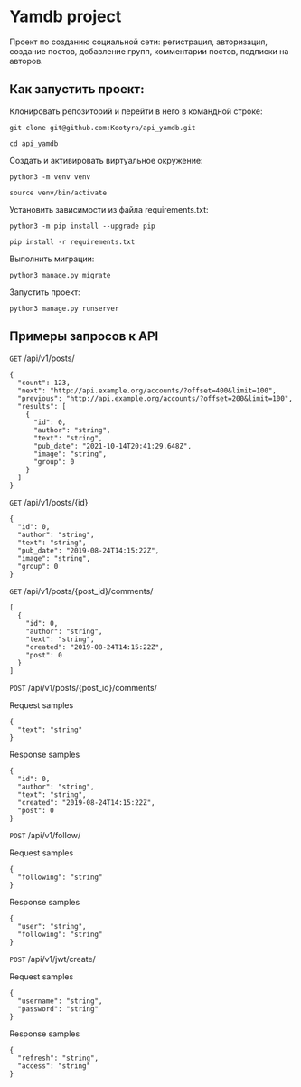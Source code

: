 # Yamdb project
Проект по созданию социальной сети: регистрация, авторизация, создание постов, добавление групп, комментарии постов, подписки на авторов.

## Как запустить проект:
Клонировать репозиторий и перейти в него в командной строке:
```
git clone git@github.com:Kootyra/api_yamdb.git
```
```
cd api_yamdb
```
Cоздать и активировать виртуальное окружение:
```
python3 -m venv venv
```
```
source venv/bin/activate
```
Установить зависимости из файла requirements.txt:
```
python3 -m pip install --upgrade pip
```
```
pip install -r requirements.txt
```
Выполнить миграции:
```
python3 manage.py migrate
```
Запустить проект:
```
python3 manage.py runserver
```

## Примеры запросов к API
`GET` /api/v1/posts/
```
{
  "count": 123,
  "next": "http://api.example.org/accounts/?offset=400&limit=100",
  "previous": "http://api.example.org/accounts/?offset=200&limit=100",
  "results": [
    {
      "id": 0,
      "author": "string",
      "text": "string",
      "pub_date": "2021-10-14T20:41:29.648Z",
      "image": "string",
      "group": 0
    }
  ]
}
```
`GET` /api/v1/posts/{id}
```
{
  "id": 0,
  "author": "string",
  "text": "string",
  "pub_date": "2019-08-24T14:15:22Z",
  "image": "string",
  "group": 0
}
```
`GET` /api/v1/posts/{post_id}/comments/
```
[
  {
    "id": 0,
    "author": "string",
    "text": "string",
    "created": "2019-08-24T14:15:22Z",
    "post": 0
  }
]
```
`POST` /api/v1/posts/{post_id}/comments/

Request samples
```
{
  "text": "string"
}
```
Response samples
```
{
  "id": 0,
  "author": "string",
  "text": "string",
  "created": "2019-08-24T14:15:22Z",
  "post": 0
}
```
`POST` /api/v1/follow/

Request samples
```
{
  "following": "string"
}
```
Response samples
```
{
  "user": "string",
  "following": "string"
}
```
`POST` /api/v1/jwt/create/

Request samples
```
{
  "username": "string",
  "password": "string"
}
```
Response samples
```
{
  "refresh": "string",
  "access": "string"
}
```
